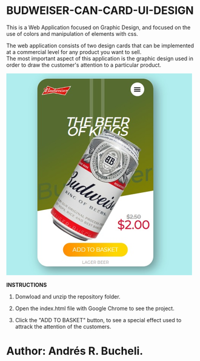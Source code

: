 # BUDWEISER-CAN-CARD-UI-DESIGN


This is a Web Application focused on Graphic Design, and focused on the use of colors and manipulation of elements with css.

The web application consists of two design cards that can be implemented at a commercial level for any product you want to sell.  
The most important aspect of this application is the graphic design used in order to draw the customer's attention to a particular product.

![BUDWEISER](https://raw.githubusercontent.com/ARBUCHELI/BUDWEISER-CAN-CARD-UI-DESIGN/master/budweiser.jpg)

<strong>INSTRUCTIONS</strong>

1. Donwload and unzip the repository folder.

2. Open the index.html file with Google Chrome to see the project.

3. Click the "ADD TO BASKET" button, to see a special effect used to attrack the attention of the customers.


# Author: Andrés R. Bucheli.

